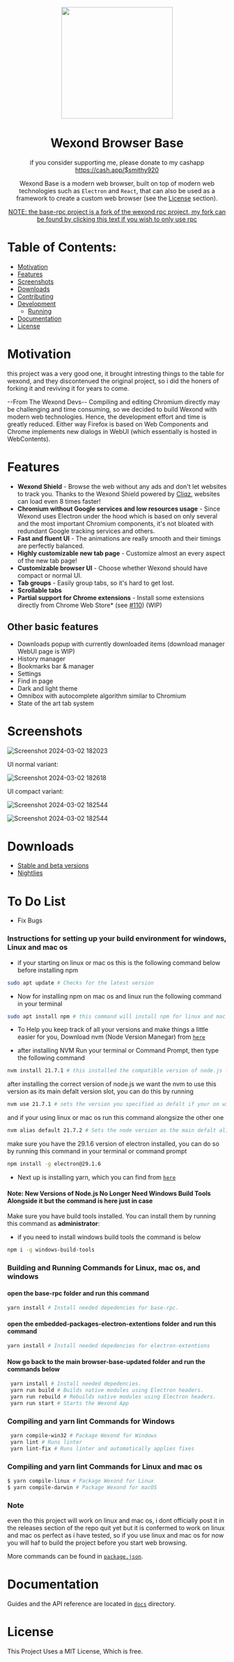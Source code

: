 <p align="center">
  <a href="[https://wexond.net](https://damonicproducts.wixsite.com/smithcloud/support)"><img src="static/icons/icon.png" width="256"></a>
</p>

<div align="center">
  <h1>Wexond Browser Base</h1>

if you consider supporting me, please donate to my cashapp
<CashApp><https://cash.app/$smithy920>

Wexond Base is a modern web browser, built on top of modern web technologies such as `Electron` and `React`, that can also be used as a framework to create a custom web browser (see the [License](#license) section).

[NOTE: the base-rpc project is a fork of the wexond rpc project, my fork can be found by clicking this text if you wish to only use rpc](https://github.com/IroniumStudios/base-rpc)

</div>

# Table of Contents:
- [Motivation](#motivation)
- [Features](#features)
- [Screenshots](#screenshots)
- [Downloads](#downloads)
- [Contributing](#contributing)
- [Development](#development)
  - [Running](#running)
- [Documentation](#documentation)
- [License](#license)

# Motivation

this project was a very good one, it brought intresting things to the table for wexond, and they discontenued the original project, so i did the honers of forking it and reviving it for years to come.

--From The Wexond Devs--
Compiling and editing Chromium directly may be challenging and time consuming, so we decided to build Wexond with modern web technologies. Hence, the development effort and time is greatly reduced. Either way Firefox is based on Web Components and Chrome implements new dialogs in WebUI (which essentially is hosted in WebContents).

# Features

- **Wexond Shield** - Browse the web without any ads and don't let websites to track you. Thanks to the Wexond Shield powered by [Cliqz](https://github.com/cliqz-oss/adblocker), websites can load even 8 times faster!
- **Chromium without Google services and low resources usage** - Since Wexond uses Electron under the hood which is based on only several and the most important Chromium components, it's not bloated with redundant Google tracking services and others.
- **Fast and fluent UI** - The animations are really smooth and their timings are perfectly balanced.
- **Highly customizable new tab page** - Customize almost an every aspect of the new tab page!
- **Customizable browser UI** - Choose whether Wexond should have compact or normal UI.
- **Tab groups** - Easily group tabs, so it's hard to get lost.
- **Scrollable tabs**
- **Partial support for Chrome extensions** - Install some extensions directly from Chrome Web Store\* (see [#110](https://github.com/wexond/wexond/issues/110)) (WIP)

## Other basic features

- Downloads popup with currently downloaded items (download manager WebUI page is WIP)
- History manager
- Bookmarks bar & manager
- Settings
- Find in page
- Dark and light theme
- Omnibox with autocomplete algorithm similar to Chromium
- State of the art tab system

# Screenshots

![Screenshot 2024-03-02 182023](https://github.com/IroniumStudios/browser-base-updated/assets/137374946/5311a01f-8fe2-45cd-b770-15d9515816fd)

UI normal variant:

![Screenshot 2024-03-02 182618](https://github.com/IroniumStudios/browser-base-updated/assets/137374946/1d0e81bb-2bfb-42f2-b576-e2359fc1f076)

UI compact variant:

![Screenshot 2024-03-02 182544](https://github.com/IroniumStudios/browser-base-updated/assets/137374946/dab7707e-1b37-4183-95bb-172027b50f73)

![Screenshot 2024-03-02 182544](https://github.com/IroniumStudios/browser-base-updated/assets/137374946/38092ab3-1081-4f20-bd26-a9ebd84bc342)


# Downloads
- [Stable and beta versions]([https://github.com/IroniumStudios/browser-base-updated/releases/tag/7.0.1](https://github.com/IroniumStudios/browser-base-updated/releases/tag/7.2.0))
- [Nightlies](https://github.com/IroniumStudios/browser-base-updated/releases/tag/7.2.0)

# To Do List
+ Fix Bugs

### Instructions for setting up your build environment for windows, Linux and mac os

+ if your starting on linux or mac os this is the following command below before installing npm


```bash
sudo apt update # Checks for the latest version
```


+ Now for installing npm on mac os and linux run the following command in your terminal


```bash
sudo apt install npm # this command will install npm for linux and mac os
```


+ To Help you keep track of all your versions and make things a little easier for you, Download nvm (Node Version Manegar) from [`here`](https://github.com/coreybutler/nvm-windows)

  
+ after installing NVM Run your terminal or Command Prompt, then type the following command

  
```bash
nvm install 21.7.1 # this installed the compatible version of node.js for this project
```


after installing the correct version of node.js we want the nvm to use this version as its main defalt version slot, you can do this by running


```bash
nvm use 21.7.1 # sets the version you specified as defalt if your on windows but this command is also required to be ran on linux and mac os as well
```


and if your using linux or mac os run this command alongsize the other one


```bash
nvm alias default 21.7.2 # Sets the node version as the main defalt alias on linux and mac os
```


make sure you have the 29.1.6 version of electron installed, you can do so by running this command in your terminal or command prompt


```bash
npm install -g electron@29.1.6
```


+ Next up is installing yarn, which you can find from [`here`](https://classic.yarnpkg.com/en/docs/install/#windows-stable)


#### Note: New Versions of Node.js No Longer Need Windows Build Tools Alongside it but the command is here just in case


Make sure you have build tools installed. You can install them by running this command as **administrator**:


+ if you need to install windows build tools the command is below


```bash
npm i -g windows-build-tools
```


### Building and Running Commands for Linux, mac os, and windows

#### open the base-rpc folder and run this command

```bash
yarn install # Install needed depedencies for base-rpc.
```
#### open the embedded-packages-electron-extentions folder and run this command

```bash
yarn install # Install needed depedencies for electron-extentions
```

#### Now go back to the main browser-base-updated folder and run the commands below

```bash
 yarn install # Install needed depedencies.
 yarn run build # Builds native modules using Electron headers.
 yarn run rebuild # Rebuilds native modules using Electron headers.
 yarn run start # Starts the Wexond App
```

### Compiling and yarn lint Commands for Windows


```bash
 yarn compile-win32 # Package Wexond for Windows
 yarn lint # Runs linter
 yarn lint-fix # Runs linter and automatically applies fixes
```


### Compiling and yarn lint Commands for Linux and mac os


```bash
$ yarn compile-linux # Package Wexond for Linux
$ yarn compile-darwin # Package Wexond for macOS
```

### Note
even tho this project will work on linux and mac os, i dont officially post it in the releases section of the repo quit yet but it is confermed to work on linux and mac os perfect as i have tested, so if you use linux and mac os for now you will haf to build the project before you start web browsing.

More commands can be found in [`package.json`](package.json).

# Documentation

Guides and the API reference are located in [`docs`](docs) directory.

# License

This Project Uses a MIT License, Which is free.
